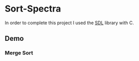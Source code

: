 # Sort-Spectra
In order to complete this project I used the [SDL](https://www.libsdl.org/) library with C.

## Demo 
### Merge Sort
